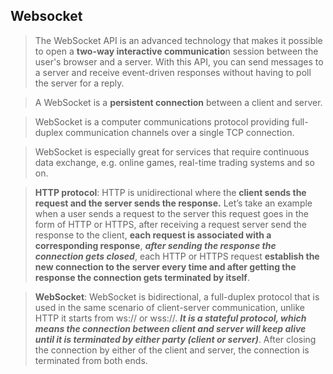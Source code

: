 ## Websocket

> The WebSocket API is an advanced technology that makes it possible to open a **two-way interactive communicatio**n session between the user's browser and a server. With this API, you can send messages to a server and receive event-driven responses without having to poll the server for a reply.

> A WebSocket is a **persistent connection** between a client and server.

> WebSocket is a computer communications protocol providing full-duplex communication channels over a single TCP connection.

> WebSocket is especially great for services that require continuous data exchange, e.g. online games, real-time trading systems and so on.



> **HTTP protocol**: HTTP is unidirectional where the **client sends the request and the server sends the response.** Let’s take an example when a user sends a request to the server this request goes in the form of HTTP or HTTPS, after receiving a request server send the response to the client, **each request is associated with a corresponding response**, ***after sending the response the connection gets closed***, each HTTP or HTTPS request **establish the new connection to the server every time and after getting the response the connection gets terminated by itself**. 

> **WebSocket**: WebSocket is bidirectional, a full-duplex protocol that is used in the same scenario of client-server communication, unlike HTTP it starts from ws:// or wss://. ***It is a stateful protocol, which means the connection between client and server will keep alive until it is terminated by either party (client or server)***. After closing the connection by either of the client and server, the connection is terminated from both ends. 
